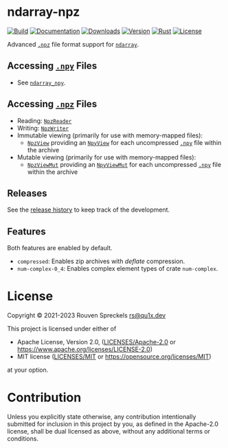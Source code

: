 # ndarray-npz

[![Build][]](https://github.com/qu1x/ndarray-npz/actions/workflows/build.yml)
[![Documentation][]](https://docs.rs/ndarray-npz)
[![Downloads][]](https://crates.io/crates/ndarray-npz)
[![Version][]](https://crates.io/crates/ndarray-npz)
[![Rust][]](https://www.rust-lang.org)
[![License][]](https://opensource.org/licenses)

[Build]: https://github.com/qu1x/ndarray-npz/actions/workflows/build.yml/badge.svg
[Documentation]: https://docs.rs/ndarray-npz/badge.svg
[Downloads]: https://img.shields.io/crates/d/ndarray-npz.svg
[Version]: https://img.shields.io/crates/v/ndarray-npz.svg
[Rust]: https://img.shields.io/badge/rust-v1.60-brightgreen.svg
[License]: https://img.shields.io/badge/License-MIT%20OR%20Apache--2.0-blue.svg

Advanced [`.npz`] file format support for [`ndarray`].

## Accessing [`.npy`] Files

  * See [`ndarray_npy`].

## Accessing [`.npz`] Files

  * Reading: [`NpzReader`]
  * Writing: [`NpzWriter`]
  * Immutable viewing (primarily for use with memory-mapped files):
      * [`NpzView`] providing an [`NpyView`] for each uncompressed [`.npy`] file within
        the archive
  * Mutable viewing (primarily for use with memory-mapped files):
      * [`NpzViewMut`] providing an [`NpyViewMut`] for each uncompressed [`.npy`] file within
        the archive

[`.npy`]: https://numpy.org/doc/stable/reference/generated/numpy.lib.format.html
[`.npz`]: https://numpy.org/doc/stable/reference/generated/numpy.savez.html

[`ndarray`]: https://docs.rs/ndarray
[`ndarray_npy`]: https://docs.rs/ndarray_npy

[`NpzReader`]: https://docs.rs/ndarray-npz/latest/ndarray_npz/struct.NpzReader.html
[`NpzWriter`]: https://docs.rs/ndarray-npz/latest/ndarray_npz/struct.NpzWriter.html
[`NpzView`]: https://docs.rs/ndarray-npz/latest/ndarray_npz/struct.NpzView.html
[`NpyView`]: https://docs.rs/ndarray-npz/latest/ndarray_npz/struct.NpyView.html
[`NpzViewMut`]: https://docs.rs/ndarray-npz/latest/ndarray_npz/struct.NpzViewMut.html
[`NpyViewMut`]: https://docs.rs/ndarray-npz/latest/ndarray_npz/struct.NpyViewMut.html

## Releases

See the [release history](RELEASES.md) to keep track of the development.

## Features

Both features are enabled by default.

  * `compressed`: Enables zip archives with *deflate* compression.
  * `num-complex-0_4`: Enables complex element types of crate `num-complex`.

# License

Copyright © 2021-2023 Rouven Spreckels <rs@qu1x.dev>

This project is licensed under either of

 * Apache License, Version 2.0, ([LICENSES/Apache-2.0](LICENSES/Apache-2.0) or
   https://www.apache.org/licenses/LICENSE-2.0)
 * MIT license ([LICENSES/MIT](LICENSES/MIT) or https://opensource.org/licenses/MIT)

at your option.

# Contribution

Unless you explicitly state otherwise, any contribution intentionally submitted
for inclusion in this project by you, as defined in the Apache-2.0 license,
shall be dual licensed as above, without any additional terms or conditions.
